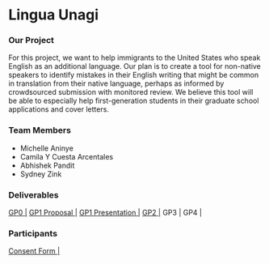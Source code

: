 # Lingua Unagi

### Our Project

For this project, we want to help immigrants to the United States who speak English as an additional language. Our plan is to create a tool for non-native speakers to identify mistakes in their English writing that might be common in translation from their native language, perhaps as informed by crowdsourced submission with monitored review. We believe this tool will be able to especially help first-generation students in their graduate school applications and cover letters.

### Team Members
- Michelle Aninye
- Camila Y Cuesta Arcentales
- Abhishek Pandit
- Sydney Zink

### Deliverables
[GP0 |](https://maninye.github.io/lingua)   [GP1 Proposal |](https://drive.google.com/open?id=1rPW4vTr3eeZmGs4GRYjYHxumk4kDQsvQ) [GP1 Presentation |](https://docs.google.com/presentation/d/e/2PACX-1vSH__zUWJyR8WcQHPqdI8qXgLJuKHhflGzwy6icoVUTkcG93v6JzGcI3GN18yZMF6Sxy1ZZh0gPtpZ6/pub?start=false&loop=false&delayms=3000)  [GP2 |](https://www.walmart.com/ip/Mainstays-Logan-Coffee-Table-Espresso-Finishes/176370330?wmlspartner=wlpa&selectedSellerId=0&adid=22222222227080484708&wl0=&wl1=g&wl2=c&wl3=193138505174&wl4=pla-304418091976&wl5=9021720&wl6=&wl7=&wl8=&wl9=pla&wl10=8175035&wl11=online&wl12=176370330&veh=sem&gclid=Cj0KCQiA7aPyBRChARIsAJfWCgLYhTyZHjnAzZwE2RhZGKo7bybI1WF85Y5kG13IKTHzG_e-xY1TUD8aAqltEALw_wcB)   GP3 |  GP4
| 

### Participants
[Consent Form |](https://docs.google.com/document/d/1WZ6K1xQCGibTRiiqz7Pp0eTXCBSFU3Qibc5pGy3MKlk/edit?usp=sharing)
